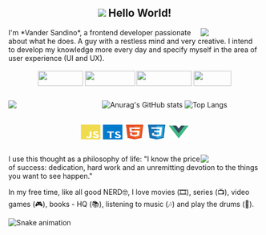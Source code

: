 <span align="center">

## <img src="https://user-images.githubusercontent.com/65673565/150426104-0dae9a5a-9ab0-4133-9b35-5a712dd86657.png" width="90px"> Hello World!  </h2>

</span>

<img align= right src="https://user-images.githubusercontent.com/65673565/150424140-d526204e-2295-43ea-bd0f-b83b2b0c4374.png" width="120px">

<div align="justified">
    I'm *Vander Sandino*, a frontend developer passionate about what he does. A guy with a restless mind and very creative. I intend to develop my knowledge more every day and specify myself in the area of user experience (UI and UX).
</div>



<div align="center" style="display: inline_block"><br>
<a href="https://github.com/vandersann" target="_blank"><img align="center" height="30" width="90"  src="https://img.shields.io/badge/-Github-000?style=flat-square&logo=Github&logoColor=white&link=https://github.com/vandersann"></a>
<a href="https://www.linkedin.com/in/vandersandinoo"><img align="center" height="30" width="100"  src="https://img.shields.io/badge/-LinkedIn-blue?style=flat-square&logo=Linkedin&logoColor=white&link=https://www.linkedin.com/in/vandersandinoo/)" ></a>
<a href="https://api.whatsapp.com/send?phone=5581996430492&text=Olá!"><img align="center" height="30" width="110" src="https://img.shields.io/badge/-Whatsapp-4CA143?style=flat-square&labelColor=4CA143&logo=whatsapp&logoColor=white&link=https://api.whatsapp.com/send?phone=5581996430492&text=Olá!"></a>
<a href="mailto:vandersann@gmail.com"><img align="center" height="30" width="75" src="https://img.shields.io/badge/-Gmail-c14438?style=flat-square&logo=Gmail&logoColor=white&link=mailto:vandersann@gmail.com)"></a>
</div>

##

<img align= left src="https://user-images.githubusercontent.com/65673565/150426106-0e3e12c7-0410-41d2-bcb4-31c72f2dc1a2.png" width="120px">
<div align="center">
    
![Anurag's GitHub stats](https://github-readme-stats.vercel.app/api?username=vandersann&hide=contribs,prs&show_icons=true&theme=dracula) ![Top Langs](https://github-readme-stats.vercel.app/api/top-langs/?username=vandersann&show_icons=true&theme=dracula)
    
</div>

<div align="center" style="display: inline_block"><br>
  <img align="center" alt="Vander-Js" height="30" width="40" src="https://raw.githubusercontent.com/devicons/devicon/master/icons/javascript/javascript-plain.svg">
  <img align="center" alt="Vander-Ts" height="30" width="40" src="https://raw.githubusercontent.com/devicons/devicon/master/icons/typescript/typescript-plain.svg">
  <img align="center" alt="Vander-HTML" height="30" width="40" src="https://raw.githubusercontent.com/devicons/devicon/master/icons/html5/html5-original.svg">
  <img align="center" alt="Vander-CSS" height="30" width="40" src="https://raw.githubusercontent.com/devicons/devicon/master/icons/css3/css3-original.svg">
    <img align="center" alt="Vander-Vue" height="30" width="40" src="https://raw.githubusercontent.com/devicons/devicon/master/icons/vuejs/vuejs-original.svg">
</div>

##

<img align= right src="https://user-images.githubusercontent.com/65673565/150426103-3fcc4d1c-c679-4fc2-82a7-cc03abe74813.png" width="120px">
<div alidn="justified">
I use this thought as a philosophy of life:
"I know the price of success: dedication, hard work and an unremitting devotion to the things you want to see happen."

In my free time, like all good NERD🤓, I love movies (🎞️), series (📺), video games (🎮), books - HQ (📚), listening to music (🎶) and play the drums (🥁).
</div>

  ![Snake animation](https://github.com/vandersann/vandersann/blob/output/github-contribution-grid-snake.svg)




